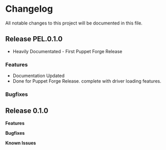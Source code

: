 # Changelog

All notable changes to this project will be documented in this file.
## Release PEL.0.1.0

* Heavily Documentated - First Puppet Forge Release

### Features
- Documentation Updated
- Done for Puppet Forge Release. complete with driver loading features.

### Bugfixes



## Release 0.1.0

**Features**

**Bugfixes**

**Known Issues**
